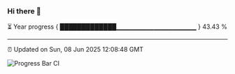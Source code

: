 ### Hi there 👋

⏳ Year progress { █████████████▁▁▁▁▁▁▁▁▁▁▁▁▁▁▁▁▁ } 43.43 %

---

⏰ Updated on Sun, 08 Jun 2025 12:08:48 GMT

![Progress Bar CI](https://github.com/liununu/liununu/workflows/Progress%20Bar%20CI/badge.svg)
